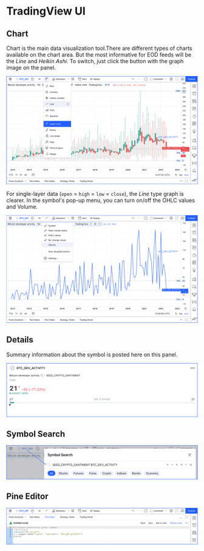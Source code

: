 [ui_chart_heikin]: /images/ui_chart_heikin.png
[ui_chart_line]: /images/ui_chart_line.png
[ui_details]: /images/ui_details.png
[ui_search]: /images/ui_search.png
[ui_pine]: /images/ui_pine.png

# TradingView UI

## Chart

Chart is the main data visualization tool.There are different types of charts available on the chart area.
But the most informative for EOD feeds will be the _Line_ and _Heikin Ashi_.
To switch, just click the button with the graph image on the panel.

![Heikin Ashi][ui_chart_heikin]

For single-layer data (`open` = `high` = `low` = `close`), the _Line_ type graph is clearer.
In the symbol's pop-up menu, you can turn on/off the OHLC values and Volume.

![Chart][ui_chart_line]

## Details

Summary information about the symbol is posted here on this panel.

![Details][ui_details]

## Symbol Search

![Symbol Search][ui_search]

## Pine Editor

![Pine Editor][ui_pine]
